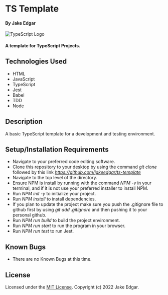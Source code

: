 # TS Template

#### By Jake Edgar

![TypeScript Logo](https://upload.wikimedia.org/wikipedia/commons/thumb/4/4c/Typescript_logo_2020.svg/240px-Typescript_logo_2020.svg.png "TypeScript Logo")

#### A template for TypeScript Projects.

## Technologies Used

* HTML
* JavaScript
* TypeScript
* Jest
* Babel
* TDD
* Node

## Description

A basic TypeScript template for a development and testing environment.

## Setup/Installation Requirements

* Navigate to your preferred code editing software. 
* Clone this repository to your desktop by using the command *git clone* followed by this link *https://github.com/jakeedgar/ts-template*
* Navigate to the top level of the directory. 
* Ensure NPM is install by running with the command *NPM -v* in your terminal, and if it is not use your preferred installer to install NPM. 
* Run *NPM init -y* to initialize your project. 
* Run *NPM install* to install dependencies. 
* If you plan to update the project make sure you push the .gitignore file to github first by using *git add .gitignore* and then pushing it to your personal github.
* Run *NPM run build* to build the project environment. 
* Run *NPM run start* to run the program in your browser. 
* Run *NPM run test* to run Jest. 

## Known Bugs

* There are no Known Bugs at this time. 

## License

Licensed under the [MIT License](LICENSE).
Copyright (c) 2022 Jake Edgar.